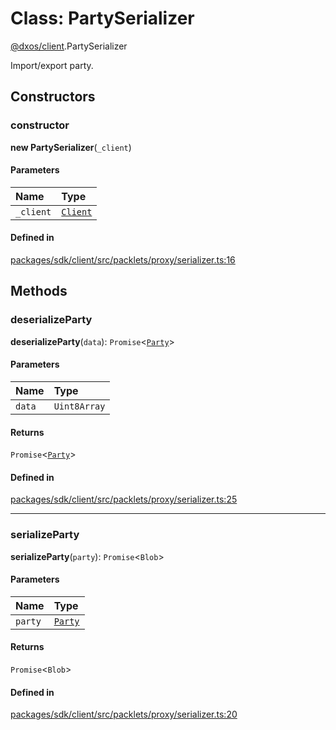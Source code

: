 # Class: PartySerializer

[@dxos/client](../modules/dxos_client.md).PartySerializer

Import/export party.

## Constructors

### constructor

**new PartySerializer**(`_client`)

#### Parameters

| Name | Type |
| :------ | :------ |
| `_client` | [`Client`](dxos_client.Client.md) |

#### Defined in

[packages/sdk/client/src/packlets/proxy/serializer.ts:16](https://github.com/dxos/dxos/blob/db8188dae/packages/sdk/client/src/packlets/proxy/serializer.ts#L16)

## Methods

### deserializeParty

**deserializeParty**(`data`): `Promise`<[`Party`](../interfaces/dxos_client.Party.md)\>

#### Parameters

| Name | Type |
| :------ | :------ |
| `data` | `Uint8Array` |

#### Returns

`Promise`<[`Party`](../interfaces/dxos_client.Party.md)\>

#### Defined in

[packages/sdk/client/src/packlets/proxy/serializer.ts:25](https://github.com/dxos/dxos/blob/db8188dae/packages/sdk/client/src/packlets/proxy/serializer.ts#L25)

___

### serializeParty

**serializeParty**(`party`): `Promise`<`Blob`\>

#### Parameters

| Name | Type |
| :------ | :------ |
| `party` | [`Party`](../interfaces/dxos_client.Party.md) |

#### Returns

`Promise`<`Blob`\>

#### Defined in

[packages/sdk/client/src/packlets/proxy/serializer.ts:20](https://github.com/dxos/dxos/blob/db8188dae/packages/sdk/client/src/packlets/proxy/serializer.ts#L20)
